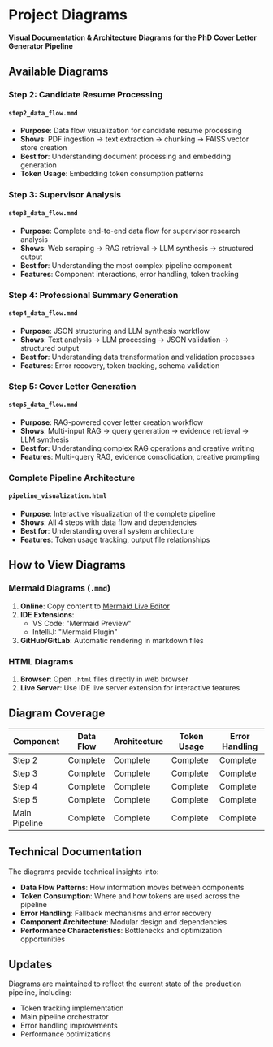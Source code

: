 # Project Diagrams

**Visual Documentation & Architecture Diagrams for the PhD Cover Letter Generator Pipeline**

## Available Diagrams

### **Step 2: Candidate Resume Processing**

#### `step2_data_flow.mmd`
- **Purpose**: Data flow visualization for candidate resume processing
- **Shows**: PDF ingestion → text extraction → chunking → FAISS vector store creation
- **Best for**: Understanding document processing and embedding generation
- **Token Usage**: Embedding token consumption patterns

### **Step 3: Supervisor Analysis**

#### `step3_data_flow.mmd`
- **Purpose**: Complete end-to-end data flow for supervisor research analysis
- **Shows**: Web scraping → RAG retrieval → LLM synthesis → structured output
- **Best for**: Understanding the most complex pipeline component
- **Features**: Component interactions, error handling, token tracking

### **Step 4: Professional Summary Generation**

#### `step4_data_flow.mmd`
- **Purpose**: JSON structuring and LLM synthesis workflow
- **Shows**: Text analysis → LLM processing → JSON validation → structured output
- **Best for**: Understanding data transformation and validation processes
- **Features**: Error recovery, token tracking, schema validation

### **Step 5: Cover Letter Generation**

#### `step5_data_flow.mmd`
- **Purpose**: RAG-powered cover letter creation workflow
- **Shows**: Multi-input RAG → query generation → evidence retrieval → LLM synthesis
- **Best for**: Understanding complex RAG operations and creative writing
- **Features**: Multi-query RAG, evidence consolidation, creative prompting

### **Complete Pipeline Architecture**

#### `pipeline_visualization.html`
- **Purpose**: Interactive visualization of the complete pipeline
- **Shows**: All 4 steps with data flow and dependencies
- **Best for**: Understanding overall system architecture
- **Features**: Token usage tracking, output file relationships

## How to View Diagrams

### **Mermaid Diagrams (`.mmd`)**
1. **Online**: Copy content to [Mermaid Live Editor](https://mermaid.live/)
2. **IDE Extensions**: 
   - VS Code: "Mermaid Preview"
   - IntelliJ: "Mermaid Plugin"
3. **GitHub/GitLab**: Automatic rendering in markdown files

### **HTML Diagrams**
1. **Browser**: Open `.html` files directly in web browser
2. **Live Server**: Use IDE live server extension for interactive features

## Diagram Coverage

| Component | Data Flow | Architecture | Token Usage | Error Handling |
|-----------|-----------|--------------|-------------|----------------|
| Step 2 | Complete | Complete | Complete | Complete |
| Step 3 | Complete | Complete | Complete | Complete |
| Step 4 | Complete | Complete | Complete | Complete |
| Step 5 | Complete | Complete | Complete | Complete |
| Main Pipeline | Complete | Complete | Complete | Complete |

## Technical Documentation

The diagrams provide technical insights into:
- **Data Flow Patterns**: How information moves between components
- **Token Consumption**: Where and how tokens are used across the pipeline
- **Error Handling**: Fallback mechanisms and error recovery
- **Component Architecture**: Modular design and dependencies
- **Performance Characteristics**: Bottlenecks and optimization opportunities

## Updates

Diagrams are maintained to reflect the current state of the production pipeline, including:
- Token tracking implementation
- Main pipeline orchestrator
- Error handling improvements
- Performance optimizations